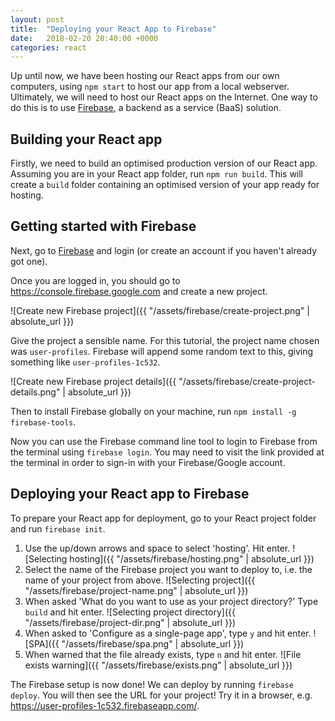 ```yaml
---
layout: post
title:  "Deploying your React App to Firebase"
date:   2018-02-20 20:40:00 +0000
categories: react
---
```


Up until now, we have been hosting our React apps from our own computers, using `npm start` to host our app from a local webserver. Ultimately, we will need to host our React apps on the Internet. One way to do this is to use [Firebase](https://firebase.google.com), a backend as a service (BaaS) solution.

## Building your React app
Firstly, we need to build an optimised production version of our React app. Assuming you are in your React app folder, run `npm run build`. This will create a `build` folder containing an optimised version of your app ready for hosting.

## Getting started with Firebase

Next, go to [Firebase](https://firebase.google.com) and login (or create an account if you haven't already got one).

Once you are logged in, you should go to <https://console.firebase.google.com> and create a new project.

![Create new Firebase project]({{ "/assets/firebase/create-project.png" | absolute_url }})

Give the project a sensible name. For this tutorial, the project name chosen was `user-profiles`. Firebase will append some random text to this, giving something like `user-profiles-1c532`.

![Create new Firebase project details]({{ "/assets/firebase/create-project-details.png" | absolute_url }})

Then to install Firebase globally on your machine, run `npm install -g firebase-tools`.

Now you can use the Firebase command line tool to login to Firebase from the terminal using `firebase login`. You may need to visit the link provided at the terminal in order to sign-in with your Firebase/Google account.

## Deploying your React app to Firebase

To prepare your React app for deployment, go to your React project folder and run `firebase init`.

1. Use the up/down arrows and space to select 'hosting'. Hit enter.
![Selecting hosting]({{ "/assets/firebase/hosting.png" | absolute_url }})
2. Select the name of the Firebase project you want to deploy to, i.e. the name of your project from above.
![Selecting project]({{ "/assets/firebase/project-name.png" | absolute_url }})
3. When asked 'What do you want to use as your project directory?' Type `build` and hit enter.
![Selecting project directory]({{ "/assets/firebase/project-dir.png" | absolute_url }})
4. When asked to 'Configure as a single-page app', type `y` and hit enter.
![SPA]({{ "/assets/firebase/spa.png" | absolute_url }})
5. When warned that the file already exists, type `n` and hit enter.
![File exists warning]({{ "/assets/firebase/exists.png" | absolute_url }})

The Firebase setup is now done! We can deploy by running `firebase deploy`. You will then see the URL for your project! Try it in a browser, e.g. <https://user-profiles-1c532.firebaseapp.com/>.
